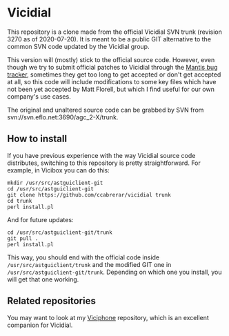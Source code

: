# Vicidial
This repository is a clone made from the official Vicidial SVN trunk (revision 3270 as of 2020-07-20). It is meant to be a public GIT alternative to the common SVN code updated by the Vicidial group.

This version will (mostly) stick to the official source code. However, even though we try to submit official patches to Vicidial through the [Mantis bug tracker](http://www.vicidial.org/VICIDIALmantis), sometimes they get too long to get accepted or don't get accepted at all, so this code will include modifications to some key files which have not been yet accepted by Matt Florell, but which I find useful for our own company's use cases.

The original and unaltered source code can be grabbed by SVN from svn://svn.eflo.net:3690/agc_2-X/trunk.

## How to install
If you have previous experience with the way Vicidial source code distributes, switching to this repository is pretty straightforward. For example, in Vicibox you can do this:

```
mkdir /usr/src/astguiclient-git
cd /usr/src/astguiclient-git
git clone https://github.com/ccabrerar/vicidial trunk
cd trunk
perl install.pl
```
And for future updates:
```
cd /usr/src/astguiclient-git/trunk
git pull .
perl install.pl
```
This way, you should end with the official code inside ```/usr/src/astguiclient/trunk``` and the modified GIT one in ```/usr/src/astguiclient-git/trunk```. Depending on which one you install, you will get that one working.

## Related repositories
You may want to look at my [Viciphone](https://github.com/ccabrerar/viciphone) repository, which is an excellent companion for Vicidial.
